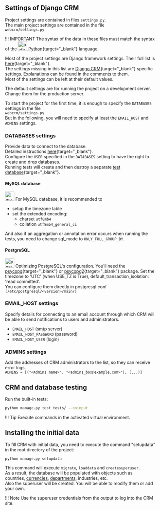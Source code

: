 ## Settings of Django CRM

Project settings are contained in files `settings.py`.  
The main project settings are contained in the file  
`webcrm/settings.py`  

!!! IMPORTANT
    The syntax of the data in these files must match the syntax of the [<img src="../icons/python-logo.svg" alt="python logo" width="30" height="30"> Python](https://www.python.org/){target="_blank"} language.

Most of the project settings are Django framework settings.
Their full list is [here](https://docs.djangoproject.com/en/dev/ref/settings/){target="_blank"}.  
The settings missing in this list are [Django CRM](https://github.com/DjangoCRM/django-crm/){target="_blank"} specific settings. Explanations can be found in the comments to them.  
Most of the settings can be left at their default values.

The default settings are for running the project on a development server.
Change them for the production server.  

To start the project for the first time, it is enough to specify the `DATABASES` settings in the file  
`webcrm/settings.py`  
But in the following, you will need to specify at least the `EMAIL_HOST` and `ADMINS` settings.

### DATABASES settings

Provide data to connect to the database.  
Detailed instructions [here](https://docs.djangoproject.com/en/dev/ref/settings/#std-setting-DATABASES){target="_blank"}.  
Configure the `USER` specified in the `DATABASES` setting to have the right to create and drop databases.  
Running tests will create
and then destroy a separate [test database](https://docs.djangoproject.com/en/dev/topics/testing/overview/#the-test-database){target="_blank"}.

#### MySQL database

<img src="../icons/mysql_logo.svg" alt="mysql logo" width="30" height="30"> For MySQL database, it is recommended to  

- setup the timezone table
- set the extended encoding:
    - charset `utf8mb4`
    - collation  `utf8mb4_general_ci`

And also if an aggregation or annotation error occurs when running the tests, you need to change sql_mode to `ONLY_FULL_GROUP_BY`.

#### PostgreSQL

<img src="../icons/postgresql_logo.svg" alt="postgresql logo" width="30" height="30"> Optimizing PostgreSQL's configuration.
You'll need the [psycopg](https://www.psycopg.org/psycopg3/){target="_blank"} or [psycopg2](https://www.psycopg.org/){target="_blank"} package.
Set the timezone to 'UTC' (when USE_TZ is True),
default_transaction_isolation: 'read committed'.  
You can configure them directly in postgresql.conf `(/etc/postgresql/<version>/main/)`

### EMAIL_HOST settings

Specify details for connecting to an email account through which CRM will be able to send notifications to users and administrators.  

- `EMAIL_HOST` (smtp server)
- `EMAIL_HOST_PASSWORD` (password)
- `EMAIL_HOST_USER` (login)

### ADMINS settings

Add the addresses of CRM administrators to the list, so they can receive error logs.  
`ADMINS = [("<Admin1 name>", "<admin1_box@example.com>"), (...)]`

## CRM and database testing

Run the built-in tests:  

```cmd
python manage.py test tests/ --noinput
```

!!! Tip
    Execute commands in the activated virtual environment.

## Installing the initial data

To fill CRM with initial data, you need to execute the command "setupdata" in the root directory of the project:  

```cmd
python manage.py setupdata
```

This command will execute `migrate`, `loaddata` and `createsuperuser`.  
As a result, the database will be populated with objects such as  
countries, [currencies](currencies.md), [departments](adding_crm_users.md#departments), industries, etc.  
Also the superuser will be created.
You will be able to modify them or add your own.  

!!! Note
    Use the superuser credentials from the output to log into the CRM site.
